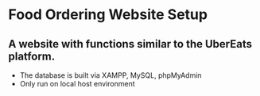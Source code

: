 # Food Ordering Website Setup
## A website with functions similar to the UberEats platform.

- The database is built via XAMPP, MySQL, phpMyAdmin
- Only run on local host environment

